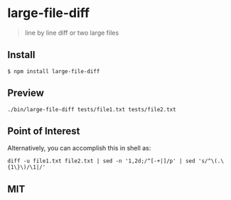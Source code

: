 # large-file-diff
> line by line diff or two large files

## Install

```
$ npm install large-file-diff
```

## Preview
```
./bin/large-file-diff tests/file1.txt tests/file2.txt
```

## Point of Interest

Alternatively, you can accomplish this in shell as:
```
diff -u file1.txt file2.txt | sed -n '1,2d;/^[-+|]/p' | sed 's/^\(.\{1\}\)/\1|/'
```

## MIT

